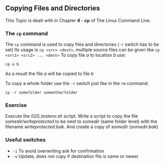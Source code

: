 ## Copying Files and Directories
This Topic is dealt with in Chapter **4 - cp** of The Linux Command Line.

### The `cp` command

The `cp` command is used to copy files and directories (`-r` switch has to be set)
Its usage is `cp <src> <dest>`, multiple source files can be given like `cp <src1> <src2> ... <dest>`
To copy file *a* to location *b* use:

~~~~
cp a b
~~~~

As a result the file *a* will be copied to file *b*

To copy a whole folder use the `-r` switch just like in the `rm` command.

~~~~
cp -r somefolder someotherfolder
~~~~

### Exercise
Execute the *020_testenv.sh* script. Write a script to copy the file *somedir/writeprotected* to be next to *somedir* (same folder level) with the filename *writeprotected.bak*. And create a copy of *somedir* (*somedir.bak*)

### Useful switches
- `-i` To avoid overwriting ask for confirmation
- `-u` Update, does not copy if destination file is same or newer
